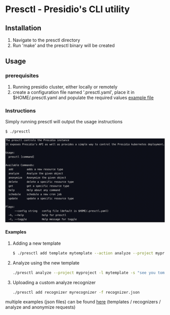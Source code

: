 # Presctl - Presidio's CLI utility

## Installation
1) Navigate to the presctl directory
2) Run 'make' and the presctl binary will be created

## Usage
### prerequisites
1. Running presidio cluster, either locally or remotely
2. create a configuration file named '.presctl.yaml', place it in $HOME/.presctl.yaml and populate the required values [example file](example.presctl.yaml)

### Instructions
Simply running presctl will output the usage instructions
```sh
$ ./presctl
```

![usage output](./docs/images/usage-output.png)

#### Examples

1. Adding a new template
    ```sh
    $ ./presctl add template mytemplate --action analyze --project myproject -f template_def.json
    ```

2. Analyze using the new template
    ```sh
    ./presctl analyze --project myproject -l mytemplate -s "see you tomorrow"
    ```

3. Uploading a custom analyze recognizer
    ```sh
    ./presctl add recognizer myrecognizer -f recognizer.json
    ```

multiple examples (json files) can be found [here](../presidio-tester/cmd/presidio-tester/testdata/) (templates / recognizers / analyze and anonymize requests)